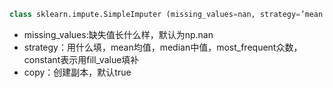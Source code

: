```python
class sklearn.impute.SimpleImputer (missing_values=nan, strategy=’mean’, fill_value=None, verbose=0, copy=True)
```

- missing_values:缺失值长什么样，默认为np.nan
- strategy：用什么填，mean均值，median中值，most_frequent众数，constant表示用fill_value填补
- copy：创建副本，默认true

